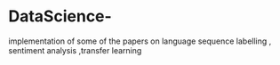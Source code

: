 # DataScience-
implementation of some of the papers on language sequence labelling , sentiment analysis ,transfer learning
